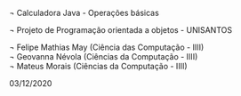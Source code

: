 ¬ Calculadora Java - Operações básicas

¬ Projeto de Programação orientada a objetos - UNISANTOS

¬ Felipe Mathias May (Ciência das Computação - IIII)                                                                                                                             
¬ Geovanna Névola (Ciências da Computação - IIII)                                                                                                                                 
¬ Mateus Morais (Ciências da Computação - IIII)                                                                                                                                     

03/12/2020
